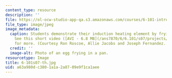 ```yaml
---
content_type: resource
description: ''
file: https://ol-ocw-studio-app-qa.s3.amazonaws.com/courses/6-101-introductory-analog-electronics-laboratory-spring-2007/a63a980dc3801a1a2a8709e9f1ca1aee_6-101s07-th.jpg
file_type: image/jpeg
image_metadata:
  caption: Students demonstrate their induction heating element by frying some eggs.
    See this short video ([AVI - 6.8 MB](/ans7870/6/6.101/s07/projects/scrambling_eggs.avi))
    for more. (Courtesy Ron Roscoe, Allie Jacobs and Joseph Fernandez. Used with permission.)
  credit: ''
  image-alt: Photo of an egg frying in a pan.
resourcetype: Image
title: 6-101s07-th.jpg
uid: a63a980d-c380-1a1a-2a87-09e9f1ca1aee
---
```

